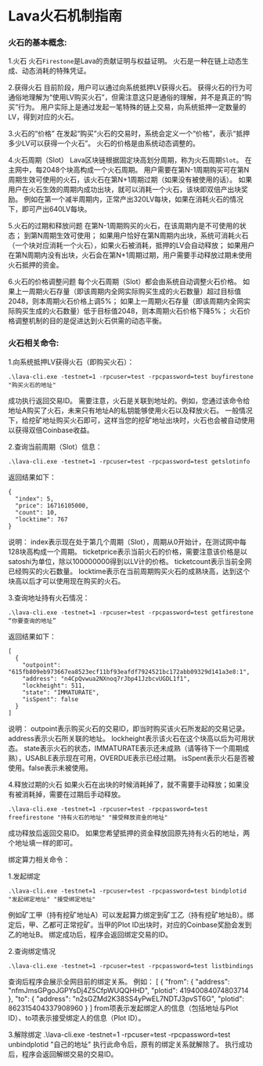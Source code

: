 # Lava火石机制指南

### 火石的基本概念:

1.火石
火石`Firestone`是Lava的贡献证明与权益证明。
火石是一种在链上动态生成、动态消耗的特殊凭证。

2.获得火石
目前阶段，用户可以通过向系统抵押LV获得火石。
获得火石的行为可通俗地理解为“使用LV购买火石”，但需注意这只是通俗的理解，并不是真正的“购买”行为。
用户实际上是通过发起一笔特殊的链上交易，向系统抵押一定数量的LV，得到对应的火石。

3.火石的“价格”
在发起“购买”火石的交易时，系统会定义一个“价格”，表示“抵押多少LV可以获得一个火石”。
火石的价格是由系统动态调整的。

4.火石周期（Slot）
Lava区块链根据固定块高划分周期，称为火石周期`Slot`。
在主网中，每2048个块高构成一个火石周期。
用户需要在第N-1周期购买可在第N周期生效可使用的火石，该火石在第N+1周期过期（如果没有被使用的话）。
如果用户在火石生效的周期内成功出块，就可以消耗一个火石，该块即双倍产出块奖励。
例如在第一个减半周期内，正常产出320LV每块，如果在消耗火石的情况下，即可产出640LV每块。

5.火石的过期和释放问题
在第N-1周期购买的火石，在该周期内是不可使用的状态；
到第N周期生效可使用；
如果用户恰好在第N周期内出块，系统可消耗火石（一个块对应消耗一个火石），如果火石被消耗，抵押的LV会自动释放；
如果用户在第N周期内没有出块，火石会在第N+1周期过期，用户需要手动释放过期未使用火石抵押的资金。

6.火石的价格调整问题
每个火石周期（Slot）都会由系统自动调整火石价格。
如果上一周期火石存量（即该周期内全网实际购买生成的火石数量）超过目标值2048，则本周期火石价格上调5%；
如果上一周期火石存量（即该周期内全网实际购买生成的火石数量）低于目标值2048，则本周期火石价格下降5%；
火石价格调整机制的目的是促进达到火石供需的动态平衡。


### 火石相关命令:

1.向系统抵押LV获得火石（即购买火石）：
```
.\lava-cli.exe -testnet=1 -rpcuser=test -rpcpassword=test buyfirestone "购买火石的地址"
```
成功执行返回交易ID。
需要注意，火石是关联到地址的。例如，您通过该命令给地址A购买了火石，未来只有地址A的私钥能够使用火石以及释放火石。
一般情况下，给挖矿地址购买火石即可，这样当您的挖矿地址出块时，火石也会被自动使用以获得双倍Coinbase收益。

2.查询当前周期（Slot）信息：
```
.\lava-cli.exe -testnet=1 -rpcuser=test -rpcpassword=test getslotinfo
```
返回结果如下：
```
{
  "index": 5,
  "price": 16716105000,
  "count": 10,
  "locktime": 767
}
```
说明：
index表示现在处于第几个周期（Slot），周期从0开始计，在测试网中每128块高构成一个周期。
ticketprice表示当前火石的价格，需要注意该价格是以satoshi为单位，除以100000000得到以LV计的价格。
ticketcount表示当前全网已经购买的火石数量。
locktime表示在当前周期购买火石的成熟块高，达到这个块高以后才可以使用现在购买的火石。

3.查询地址持有火石情况：
```
.\lava-cli.exe -testnet=1 -rpcuser=test -rpcpassword=test getfirestone “你要查询的地址”
```
返回结果如下：
```
[
  {
    "outpoint": "615fb809eb973667ea8523ecf11bf93eafdf7924521bc172abb09329d141a3e8:1",
    "address": "n4CpQvwua2NXnoq7rJbp41JzbcvUGDL1f1",
    "lockheight": 511,
    "state": "IMMATURATE",
    "isSpent": false
  }
]
```
说明：
outpoint表示购买火石的交易ID，即当时购买该火石所发起的交易记录。
address表示火石所关联的地址。
lockheight表示该火石在这个块高以后为可用状态。
state表示火石的状态，IMMATURATE表示还未成熟（请等待下一个周期成熟），USABLE表示现在可用，OVERDUE表示已经过期。
isSpent表示火石是否被使用。false表示未被使用。

4.释放过期的火石
如果火石在出块的时候消耗掉了，就不需要手动释放；如果没有被消耗掉，需要在过期后手动释放。
```
.\lava-cli.exe -testnet=1 -rpcuser=test -rpcpassword=test freefirestone "持有火石的地址" "接受释放资金的地址"
```
成功释放后返回交易ID。
如果您希望抵押的资金释放回原先持有火石的地址，两个地址填一样的即可。


绑定算力相关命令：

1.发起绑定
```
.\lava-cli.exe -testnet=1 -rpcuser=test -rpcpassword=test bindplotid "发起绑定地址" "接受绑定地址"
```
例如矿工甲（持有挖矿地址A）可以发起算力绑定到矿工乙（持有挖矿地址B）。绑定后，甲、乙都可正常挖矿。当甲的Plot ID出块时，对应的Coinbase奖励会发到乙的地址B。
绑定成功后，程序会返回绑定交易的ID。

2.查询绑定情况
```
.\lava-cli.exe -testnet=1 -rpcuser=test -rpcpassword=test listbindings 
```
查询后程序会展示全网目前的绑定关系。
例如：
[
  {
    "from": {
      "address": "nfmJmsGPgoJGPYsDj4Z5CfpWUQQHHD",
      "plotid": 41940084074803714
    },
    "to": {
      "address": "n2sGZMd2K38SS4yPwEL7NDTJ3pvST6G",
      "plotid": 862315404337908960
    }
]
from项表示发起绑定人的信息（包括地址与Plot ID）、to项表示接受绑定人的信息（Plot ID）。

3.解除绑定
.\lava-cli.exe -testnet=1 -rpcuser=test -rpcpassword=test unbindplotid "自己的地址"
执行此命令后，原有的绑定关系就解除了。
执行成功后，程序会返回解绑交易的交易ID。
